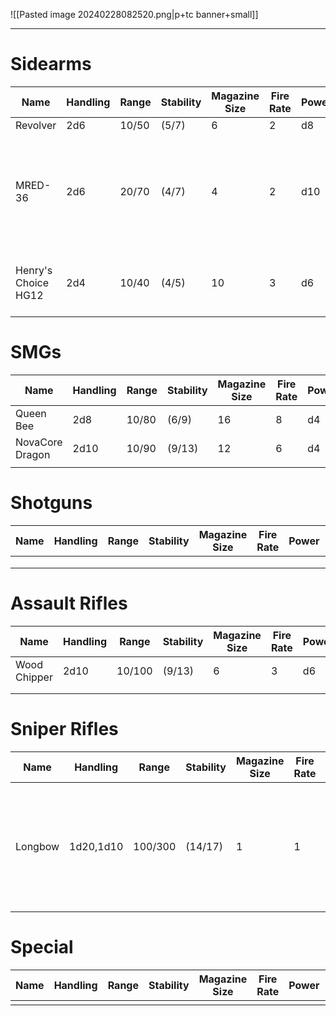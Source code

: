 ![[Pasted image 20240228082520.png|p+tc banner+small]]
____
# Sidearms

| **Name**            | **Handling** | **Range** | **Stability** | **Magazine Size** | **Fire Rate** | **Power** | **Size** | **Notes**                                                              |
| ------------------- | ------------ | --------- | ------------- | ----------------- | ------------- | --------- | -------- | ---------------------------------------------------------------------- |
| Revolver            | 2d6          | 10/50     | (5/7)         | 6                 | 2             | d8        | Small    |                                                                        |
| MRED-36             | 2d6          | 20/70     | (4/7)         | 4                 | 2             | d10       | Small    | A small handheld railgun. MRED stands for "Mini Rail Expulsion Device" |
| Henry's Choice HG12 | 2d4          | 10/40     | (4/5)         | 10                | 3             | d6        | Small    | Reliable, fast, light.<br>*Quick Draw*                                 |
# SMGs

| **Name**        | **Handling** | **Range** | **Stability** | **Magazine Size** | **Fire Rate** | **Power** | **Size** | **Notes** |
| --------------- | ------------ | --------- | ------------- | ----------------- | ------------- | --------- | -------- | --------- |
| Queen Bee       | 2d8          | 10/80     | (6/9)         | 16                | 8             | d4        | Medium   |           |
| NovaCore Dragon | 2d10         | 10/90     | (9/13)        | 12                | 6             | d4        | Medium   | *Fire*    |
|                 |              |           |               |                   |               |           |          |           |
# Shotguns

| **Name** | **Handling** | **Range** | **Stability** | **Magazine Size** | **Fire Rate** | **Power** | **Size** | **Notes** |
| -------- | ------------ | --------- | ------------- | ----------------- | ------------- | --------- | -------- | --------- |
|          |              |           |               |                   |               |           |          |           |
|          |              |           |               |                   |               |           |          |           |
|          |              |           |               |                   |               |           |          |           |
# Assault Rifles
| **Name**     | **Handling** | **Range** | **Stability** | **Magazine Size** | **Fire Rate** | **Power** | **Size** | **Notes** |
| ------------ | ------------ | --------- | ------------- | ----------------- | ------------- | --------- | -------- | --------- |
| Wood Chipper | 2d10         | 10/100    | (9/13)        | 6                 | 3             | d6        |          |           |
|              |              |           |               |                   |               |           |          |           |
|              |              |           |               |                   |               |           |          |           |
# Sniper Rifles

| **Name** | **Handling** | **Range** | **Stability** | **Magazine Size** | **Fire Rate** | **Power** | **Size** | **Notes**                                                            |
| -------- | ------------ | --------- | ------------- | ----------------- | ------------- | --------- | -------- | -------------------------------------------------------------------- |
| Longbow  | 1d20,1d10    | 100/300   | (14/17)       | 1                 | 1             | 1d8+10    |          | Hold Breath: Spend an extra stamina to increase your stability by 2. |
# Special

| **Name** | **Handling** | **Range** | **Stability** | **Magazine Size** | **Fire Rate** | **Power** | **Size** | **Notes** |
| -------- | ------------ | --------- | ------------- | ----------------- | ------------- | --------- | -------- | --------- |
|          |              |           |               |                   |               |           |          |           |